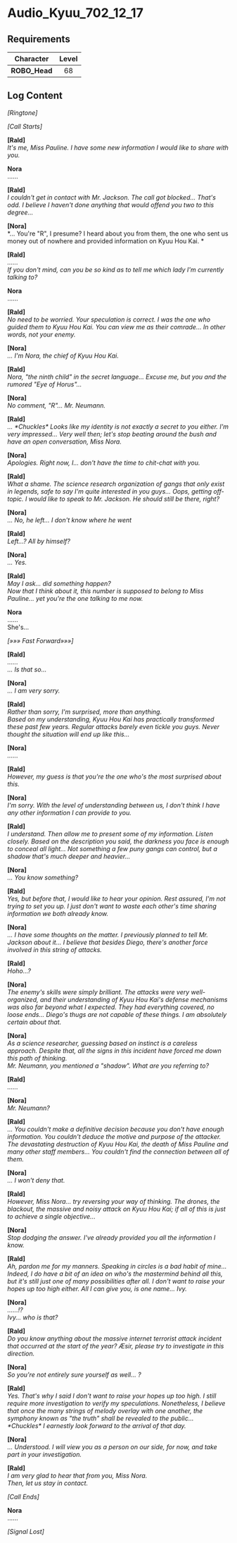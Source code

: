 # Audio_Kyuu_702_12_17
## Requirements
|  Character  |Level|
|-------------|:---:|
|**ROBO_Head**| 68  |

## Log Content
*\[Ringtone\]*

*[Call Starts]*

**[Rald]**<br>
*It's me, Miss Pauline. I have some new information I would like to share with you.*

**Nora**<br>
......

**[Rald]**<br>
*I couldn't get in contact with Mr. Jackson. The call got blocked... That's odd. I believe I haven't done anything that would offend you two to this degree...*

**[Nora]**<br>
*... You're "R", I presume? I heard about you from them, the one who sent us money out of nowhere and provided information on Kyuu Hou Kai. *

**[Rald]**<br>
*......<br>
If you don't mind, can you be so kind as to tell me which lady I'm currently talking to?*

**Nora**<br>
......

**[Rald]**<br>
*No need to be worried. Your speculation is correct. I was the one who guided them to Kyuu Hou Kai. You can view me as their comrade... In other words, not your enemy.*

**[Nora]**<br>
*... I'm Nora, the chief of Kyuu Hou Kai.*

**[Rald]**<br>
*Nora, "the ninth child" in the secret language... Excuse me, but you and the rumored "Eye of Horus"...*

**[Nora]**<br>
*No comment, "R"... Mr. Neumann.*

**[Rald]**<br>
*... \*Chuckles\* Looks like my identity is not exactly a secret to you either. I'm very impressed... Very well then; let's stop beating around the bush and have an open conversation, Miss Nora.*

**[Nora]**<br>
*Apologies. Right now, I... don't have the time to chit\-chat with you.*

**[Rald]**<br>
*What a shame. The science research organization of gangs that only exist in legends, safe to say I'm quite interested in you guys... Oops, getting off\-topic. I would like to speak to Mr. Jackson. He should still be there, right?*

**[Nora]**<br>
*... No, he left... I don't know where he went*

**[Rald]**<br>
*Left...? All by himself?*

**[Nora]**<br>
*... Yes.*

**[Rald]**<br>
*May I ask... did something happen?<br>
Now that I think about it, this number is supposed to belong to Miss Pauline... yet you're the one talking to me now.*

**Nora**<br>
......<br>
She's...

*[»»» Fast Forward»»»]*

**[Rald]**<br>
*......<br>
... Is that so...*

**[Nora]**<br>
*... I am very sorry.*

**[Rald]**<br>
*Rather than sorry, I'm surprised, more than anything.<br>
Based on my understanding, Kyuu Hou Kai has practically transformed these past few years. Regular attacks barely even tickle you guys. Never thought the situation will end up like this...*

**[Nora]**<br>
*......*

**[Rald]**<br>
*However, my guess is that you're the one who's the most surprised about this.*

**[Nora]**<br>
*I'm sorry. With the level of understanding between us, I don't think I have any other information I can provide to you.*

**[Rald]**<br>
*I understand. Then allow me to present some of my information. Listen closely. Based on the description you said, the darkness you face is enough to conceal all light... Not something a few puny gangs can control, but a shadow that's much deeper and heavier...*

**[Nora]**<br>
*... You know something?*

**[Rald]**<br>
*Yes, but before that, I would like to hear your opinion. Rest assured, I'm not trying to set you up. I just don't want to waste each other's time sharing information we both already know.*

**[Nora]**<br>
*... I have some thoughts on the matter. I previously planned to tell Mr. Jackson about it... I believe that besides Diego, there's another force involved in this string of attacks.*

**[Rald]**<br>
*Hoho...?*

**[Nora]**<br>
*The enemy's skills were simply brilliant. The attacks were very well\-organized, and their understanding of Kyuu Hou Kai's defense mechanisms was also far beyond what I expected. They had everything covered, no loose ends... Diego's thugs are not capable of these things. I am absolutely certain about that.*

**[Nora]**<br>
*As a science researcher, guessing based on instinct is a careless approach. Despite that, all the signs in this incident have forced me down this path of thinking.<br>
Mr. Neumann, you mentioned a "shadow". What are you referring to?*

**[Rald]**<br>
*......*

**[Nora]**<br>
*Mr. Neumann?*

**[Rald]**<br>
*... You couldn't make a definitive decision because you don't have enough information. You couldn't deduce the motive and purpose of the attacker. The devastating destruction of Kyuu Hou Kai, the death of Miss Pauline and many other staff members... You couldn't find the connection between all of them.*

**[Nora]**<br>
*... I won't deny that.*

**[Rald]**<br>
*However, Miss Nora... try reversing your way of thinking. The drones, the blackout, the massive and noisy attack on Kyuu Hou Kai; if all of this is just to achieve a single objective...*

**[Nora]**<br>
*Stop dodging the answer. I've already provided you all the information I know.*

**[Rald]**<br>
*Ah, pardon me for my manners. Speaking in circles is a bad habit of mine...<br>
Indeed, I do have a bit of an idea on who's the mastermind behind all this, but it's still just one of many possibilities after all. I don't want to raise your hopes up too high either. All I can give you, is one name... Ivy.*

**[Nora]**<br>
*......!?<br>
Ivy... who is that?*

**[Rald]**<br>
*Do you know anything about the massive internet terrorist attack incident that occurred at the start of the year? Æsir, please try to investigate in this direction.*

**[Nora]**<br>
*So you're not entirely sure yourself as well... ?*

**[Rald]**<br>
*Yes. That's why I said I don't want to raise your hopes up too high. I still require more investigation to verify my speculations. Nonetheless, I believe that once the many strings of melody overlay with one another, the symphony known as "the truth" shall be revealed to the public...<br>
\*Chuckles\* I earnestly look forward to the arrival of that day.*

**[Nora]**<br>
*... Understood. I will view you as a person on our side, for now, and take part in your investigation.*

**[Rald]**<br>
*I am very glad to hear that from you, Miss Nora.<br>
Then, let us stay in contact.*

*[Call Ends]*

**Nora**<br>
......

*[Signal Lost]*
